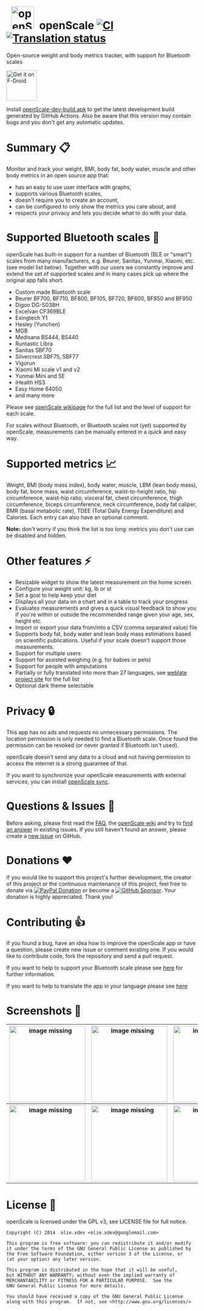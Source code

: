 &nbsp; <img src="https://github.com/oliexdev/openScale/blob/master/fastlane/metadata/android/en-GB/images/icon.png" alt="openScale logo" height="60"/> &nbsp;openScale [![CI](https://github.com/oliexdev/openScale/actions/workflows/ci.yml/badge.svg)](https://github.com/oliexdev/openScale/actions/workflows/ci_master.yml)
[![Translation status](https://hosted.weblate.org/widgets/openscale/-/strings/svg-badge.svg)](https://hosted.weblate.org/engage/openscale/?utm_source=widget)
=========

Open-source weight and body metrics tracker, with support for Bluetooth scales

<a href="https://f-droid.org/repository/browse/?fdid=com.health.openscale" target="_blank">
<img src="https://f-droid.org/badge/get-it-on.png" alt="Get it on F-Droid" height="80"/></a>
<!-- <a href="https://play.google.com/store/apps/details?id=com.health.openscale.pro" target="_blank">
 <img src="https://play.google.com/intl/en_us/badges/images/generic/en-play-badge.png" alt="Get it on Google Play" height="80"/></a> -->

Install [openScale-dev-build.apk](https://github.com/oliexdev/openScale/releases/tag/dev-build) to get the latest development build generated by GitHub Actions. Also be aware that this version may contain bugs and you don't get any automatic updates.

# Summary :clipboard:

Monitor and track your weight, BMI, body fat, body water, muscle and other body metrics in an open source app that:
* has an easy to use user interface with graphs,
* supports various Bluetooth scales,
* doesn't require you to create an account,
* can be configured to only show the metrics you care about, and
* respects your privacy and lets you decide what to do with your data.

# Supported Bluetooth scales :rocket:
openScale has built-in support for a number of Bluetooth (BLE or "smart") scales from  many manufacturers, e.g. Beurer, Sanitas, Yunmai, Xiaomi, etc. (see model list below). Together with our users we constantly improve and extend the set of supported scales and in many cases pick up where the original app falls short.

- Custom made Bluetooth scale
- Beurer BF700, BF710, BF800, BF105, BF720, BF600, BF850 and BF950
- Digoo DG-S038H
- Excelvan CF369BLE
- Exingtech Y1
- Hesley (Yunchen)
- MGB
- Medisana BS444, BS440
- Runtastic Libra
- Sanitas SBF70
- Silvercrest SBF75, SBF77
- Vigorun
- Xiaomi Mi scale v1 and v2
- Yunmai Mini and SE
- iHealth HS3
- Easy Home 64050
- and many more

Please see [openScale wikipage](https://github.com/oliexdev/openScale/wiki/Supported-scales-in-openScale) for the full list and the level of support for each scale.

For scales without Bluetooth, or Bluetooth scales not (yet) supported by openScale, measurements can be manually entered in a quick and easy way.

# Supported metrics :chart_with_upwards_trend:
Weight, BMI (body mass index), body water, muscle, LBM (lean body mass), body fat, bone mass, waist circumference, waist-to-height ratio, hip circumference, waist-hip ratio, visceral fat, chest circumference, thigh circumference, biceps circumference, neck circumference, body fat caliper, BMR (basal metabolic rate), TDEE (Total Daily Energy Expenditure) and Calories. Each entry can also have an optional comment.

<b>Note:</b> don't worry if you think the list is too long: metrics you don't use can be disabled and hidden.

# Other features :zap:
- Resizable widget to show the latest measurement on the home screen
- Configure your weight unit: kg, lb or st
- Set a goal to help keep your diet
- Displays all your data on a chart and in a table to track your progress
- Evaluates measurements and gives a quick visual feedback to show you if you're within or outside the recommended range given your age, sex, height etc.
- Import or export your data from/into a CSV (comma separated value) file
- Supports body fat, body water and lean body mass estimations based on scientific publications. Useful if your scale doesn't support those measurements.
- Support for multiple users
- Support for assisted weighing (e.g. for babies or pets)
- Support for people with amputations
- Partially or fully translated into more than 27 languages, see [weblate project site](https://hosted.weblate.org/projects/openscale/#languages) for the full list
- Optional dark theme selectable

# Privacy :lock:
This app has no ads and requests no unnecessary permissions. The location permission is only needed to find a Bluetooth scale. Once found the permission can be revoked (or never granted if Bluetooth isn't used).

openScale doesn't send any data to a cloud and not having permission to access the internet is a strong guarantee of that.

If you want to synchronize your openScale measurements with external services, you can install [openScale sync](https://github.com/oliexdev/openScale-sync).

# Questions & Issues :thinking:

Before asking, please first read the [FAQ](https://github.com/oliexdev/openScale/wiki/Frequently-Asked-Questions-(FAQ)), the [openScale wiki](https://github.com/oliexdev/openScale/wiki) and try to [find an answer](https://github.com/oliexdev/openScale/issues) in existing issues. If you still haven't found an answer, please create a [new issue](https://github.com/oliexdev/openScale/issues/new/choose) on GitHub.

# Donations :heart:

If you would like to support this project's further development, the creator of this project or the continuous maintenance of this project, feel free to donate via [![PayPal Donation](https://img.shields.io/badge/PayPal-00457C?style=for-the-badge&logo=paypal&logoColor=white)](https://www.paypal.com/cgi-bin/webscr?cmd=_s-xclick&hosted_button_id=H5KSTQA6TKTE4&source=url) or become a [![GitHub Sponsor](https://img.shields.io/badge/sponsor-30363D?style=for-the-badge&logo=GitHub-Sponsors&logoColor=#white)](https://github.com/sponsors/oliexdev). Your donation is highly appreciated. Thank you!

# Contributing :+1:

If you found a bug, have an idea how to improve the openScale app or have a question, please create new issue or comment existing one. If you would like to contribute code, fork the repository and send a pull request.

If you want to help to support your Bluetooth scale please see [here](https://github.com/oliexdev/openScale/wiki/How-to-reverse-engineer-a-Bluetooth-4.x-scale) for further information.

If you want to help to translate the app in your language please see [here](https://github.com/oliexdev/openScale/wiki/Frequently-Asked-Questions-(FAQ)#why-is-my-language-xyz-is-missing-or-incomplete)

# Screenshots :eyes:

<table>
  <tr>
    <th>
        <a href="docs/screens/1_overview.png" target="_blank">
        <img src='docs/screens/1_overview.png' width='200px' alt='image missing' /> </a>
    </th>
    <th>
        <a href="docs/screens/2_chart.png" target="_blank">
        <img src='docs/screens/2_chart.png' width='200px' alt='image missing' /> </a>
    </th>
    <th>
        <a href="docs/screens/3_bluetooth.png" target="_blank">
        <img src='docs/screens/3_bluetooth.png' width='200px' alt='image missing' /> </a>
    </th>
    <th>
        <a href="docs/screens/4_table.png" target="_blank">
        <img src='docs/screens/4_table.png' width='200px' alt='image missing' /> </a>
    </th>
  </tr>
  
  <tr>
    <th>
        <a href="docs/screens/5_statistics.png" target="_blank">
        <img src='docs/screens/5_statistics.png' width='200px' alt='image missing' /> </a>
    </th>
    <th>
        <a href="docs/screens/6_body_metrics.png" target="_blank">
        <img src='docs/screens/6_body_metrics.png' width='200px' alt='image missing' /> </a>
    </th>
    <th>
        <a href="docs/screens/7_translations.png" target="_blank">
        <img src='docs/screens/7_translations.png' width='200px' alt='image missing' /> </a>
    </th>
    <th>
        <a href="docs/screens/8_themes.png" target="_blank">
        <img src='docs/screens/8_themes.png' width='200px' alt='image missing' /> </a>
    </th>
  </tr>
</table>

# License :page_facing_up:

openScale is licensed under the GPL v3, see LICENSE file for full notice.

    Copyright (C) 2014  olie.xdev <olie.xdev@googlemail.com>
    
    This program is free software: you can redistribute it and/or modify
    it under the terms of the GNU General Public License as published by
    the Free Software Foundation, either version 3 of the License, or
    (at your option) any later version.

    This program is distributed in the hope that it will be useful,
    but WITHOUT ANY WARRANTY; without even the implied warranty of
    MERCHANTABILITY or FITNESS FOR A PARTICULAR PURPOSE.  See the
    GNU General Public License for more details.

    You should have received a copy of the GNU General Public License
    along with this program.  If not, see <http://www.gnu.org/licenses/>
